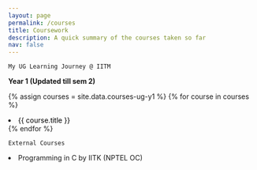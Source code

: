 ```yaml
---
layout: page
permalink: /courses
title: Coursework
description: A quick summary of the courses taken so far
nav: false
---
```


`My UG Learning Journey @ IITM`

**Year 1 (Updated till sem 2)**

{% assign courses = site.data.courses-ug-y1 %}
{% for course in courses %}
<div class="course">
  <li><a href="#{{ course.id }}" data-toggle="modal" style="color:black;text-decoration:none;">{{ course.title }}</a></li>
  <div id="{{ course.id }}" class="modal">
    <div class="modal-content">
      <h2>{{ course.title }}</h2>
      <p>{{ course.description }}</p>
      <p>Faculty: {{ course.faculty }}</p>
      <h3>Topics Learnt:</h3>
      <ul>
        {% for topic in course.topics %}
        <li>{{ topic }}</li>
        {% endfor %}
      </ul>
    </div>
  </div>
</div>
{% endfor %}
<br>

`External Courses`

<li>Programming in C by IITK (NPTEL OC)</li>


<style>
.modal {
  display: none;
  position: fixed;
  z-index: 1;
  left: 0;
  top: 0;
  width: 100%;
  height: 100%;
  overflow: auto;
  background-color: rgba(0, 0, 0, 0.8);
}

.modal-content {
  background-color: #fefefe;
  margin: 10% auto;
  padding: 20px;
  border: 1px solid #888;
  width: 80%;
  max-width: 800px;
  border-radius: 5px;
}

@media only screen and (max-width: 768px) {
  .modal-content {
    margin: 15% auto;
    padding: 10px;
    width: 90%;
  }
}

.close {
  color: #aaa;
  float: right;
  font-size: 28px;
  font-weight: bold;
}

.close:hover,
.close:focus {
  color: #000;
  text-decoration: none;
  cursor: pointer;
}

.modal-backdrop {
  position: fixed;
  top: 0;
  left: 0;
  height: 100%;
  width: 100%;
  background-color: rgba(0, 0, 0, 0.5);
  z-index: -1;
  pointer-events: none; /* Add this property */
}
</style>


<script>
var modals = document.querySelectorAll('.modal');
var links = document.querySelectorAll('[data-toggle="modal"]');
var closers = document.querySelectorAll('.close');

for (var i = 0; i < links.length; i++) {
  links[i].addEventListener('click', function(e) {
    e.preventDefault();
    var target = this.getAttribute('href');
    document.querySelector(target).style.display = 'block';
  });
}

for (var i = 0; i < closers.length; i++) {
  closers[i].addEventListener('click', function() {
    var modal = this.parentNode.parentNode;
    modal.style.display = 'none';
  });
}
</script>
